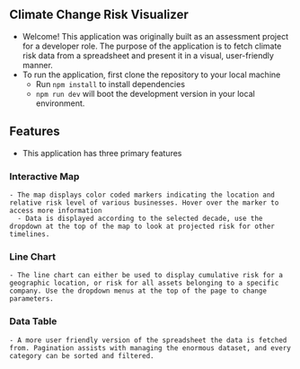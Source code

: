 ## Climate Change Risk Visualizer

  - Welcome! This application was originally built as an assessment project for a developer role. The purpose of the application is to fetch climate risk data from a spreadsheet and present it in a visual, user-friendly manner. 
  - To run the application, first clone the repository to your local machine
    - Run ```npm install``` to install dependencies
    - ```npm run dev``` will boot the development version in your local environment.

## Features
  - This application has three primary features

  ### Interactive Map
    - The map displays color coded markers indicating the location and relative risk level of various businesses. Hover over the marker to access more information
      - Data is displayed according to the selected decade, use the dropdown at the top of the map to look at projected risk for other timelines.

  ### Line Chart
    - The line chart can either be used to display cumulative risk for a geographic location, or risk for all assets belonging to a specific company. Use the dropdown menus at the top of the page to change parameters.

  ### Data Table
    - A more user friendly version of the spreadsheet the data is fetched from. Pagination assists with managing the enormous dataset, and every category can be sorted and filtered.